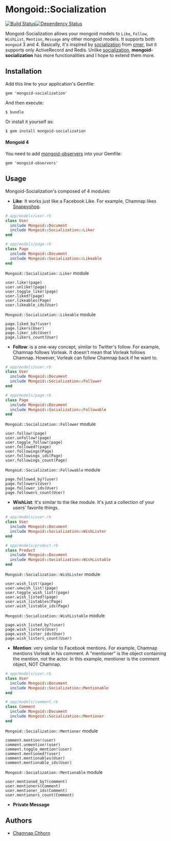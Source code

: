 # Mongoid::Socialization
[![Build Status](https://travis-ci.org/chamnap/mongoid-socialization.svg?branch=master)](https://travis-ci.org/chamnap/mongoid-socialization)[![Dependency Status](https://gemnasium.com/chamnap/mongoid-socialization.svg)](https://gemnasium.com/chamnap/mongoid-socialization)

Mongoid-Socialization allows your mongoid models to `Like`, `Follow`, `WishList`, `Mention`, `Message` any other mongoid models. It supports both `mongoid` 3 and 4. Basically, it's inspired by [socialization](https://github.com/cmer/socialization) from [cmer](https://github.com/cmer), but it supports only ActiveRecord and Redis. Unlike [socialization](https://github.com/cmer/socialization), **mongoid-socialization** has more functionalities and I hope to extend them more.

## Installation

Add this line to your application's Gemfile:

    gem 'mongoid-socialization'

And then execute:

    $ bundle

Or install it yourself as:

    $ gem install mongoid-socialization

#### Mongoid 4

You need to add [mongoid-observers](https://rubygems.org/gems/mongoid-observers) into your Gemfile:

    gem 'mongoid-observers'

## Usage

Mongoid-Socialization's composed of 4 modules:

* **Like**: It works just like a Facebook Like. For example, Chamnap likes [Snappyshop](http://facebook.com/snappyshop).

```ruby
# app/models/user.rb
class User
  include Mongoid::Document
  include Mongoid::Socialization::Liker
end

# app/models/page.rb
class Page
  include Mongoid::Document
  include Mongoid::Socialization::Likeable
end
```

`Mongoid::Socialization::Liker` module

    user.like!(page)
    user.unlike!(page)
    user.toggle_like!(page)
    user.liked?(page)
    user.likeables(Page)
    user.likeable_ids(User)

`Mongoid::Socialization::Likeable` module

    page.liked_by?(user)
    page.likers(User)
    page.liker_ids(User)
    page.likers_count(User)

* **Follow**: is a one-way concept, similar to Twitter's follow. For example, Chamnap follows Vorleak. It doesn't mean that Vorleak follows Chamnap. However, Vorleak can follow Chamnap back if he want to.

```ruby
# app/models/user.rb
class User
  include Mongoid::Document
  include Mongoid::Socialization::Follower
end

# app/models/page.rb
class Page
  include Mongoid::Document
  include Mongoid::Socialization::Followable
end
```

`Mongoid::Socialization::Follower` module

    user.follow!(page)
    user.unfollow!(page)
    user.toggle_follow!(page)
    user.followed?(page)
    user.followings(Page)
    user.followings_ids(Page)
    user.followings_count(Page)

`Mongoid::Socialization::Followable` module

    page.followed_by?(user)
    page.followers(User)
    page.follower_ids(User)
    page.followers_count(User)

* **WishList**: It's similar to the like module. It's just a collection of your users' favorite things.

```ruby
# app/models/user.rb
class User
  include Mongoid::Document
  include Mongoid::Socialization::WishLister
end

# app/models/product.rb
class Product
  include Mongoid::Document
  include Mongoid::Socialization::WishListable
end
```

`Mongoid::Socialization::WishLister` module

    user.wish_list!(page)
    user.unwish_list!(page)
    user.toggle_wish_list!(page)
    user.wish_listed?(page)
    user.wish_listables(Page)
    user.wish_listable_ids(Page)

`Mongoid::Socialization::WishListable` module

    page.wish_listed_by?(user)
    page.wish_listers(User)
    page.wish_lister_ids(User)
    page.wish_listers_count(User)

* **Mention**: very similar to Facebook mentions. For example, Chamnap mentions Vorleak in his comment. A "mentioner" is the object containing the mention, not the actor. In this example, mentioner is the comment object, NOT Chamnap.

```ruby
# app/models/user.rb
class User
  include Mongoid::Document
  include Mongoid::Socialization::Mentionable
end

# app/models/comment.rb
class Comment
  include Mongoid::Document
  include Mongoid::Socialization::Mentioner
end
```

`Mongoid::Socialization::Mentioner` module

    comment.mention!(user)
    comment.unmention!(user)
    comment.toggle_mention!(user)
    comment.mentioned?(user)
    comment.mentionables(User)
    comment.mentionable_ids(User)

`Mongoid::Socialization::Mentionable` module

    user.mentioned_by?(comment)
    user.mentioners(Comment)
    user.mentioner_ids(Comment)
    user.mentioners_count(Comment)

* **Private Message**

## Authors

* [Chamnap Chhorn](https://github.com/chamnap)
